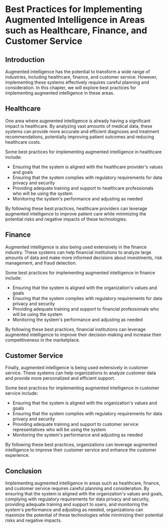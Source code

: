 Best Practices for Implementing Augmented Intelligence in Areas such as Healthcare, Finance, and Customer Service
=============================================================================================================================================================================

Introduction
------------

Augmented intelligence has the potential to transform a wide range of industries, including healthcare, finance, and customer service. However, implementing these systems effectively requires careful planning and consideration. In this chapter, we will explore best practices for implementing augmented intelligence in these areas.

Healthcare
----------

One area where augmented intelligence is already having a significant impact is healthcare. By analyzing vast amounts of medical data, these systems can provide more accurate and efficient diagnoses and treatment recommendations, potentially improving patient outcomes and reducing healthcare costs.

Some best practices for implementing augmented intelligence in healthcare include:

* Ensuring that the system is aligned with the healthcare provider's values and goals
* Ensuring that the system complies with regulatory requirements for data privacy and security
* Providing adequate training and support to healthcare professionals who will be using the system
* Monitoring the system's performance and adjusting as needed

By following these best practices, healthcare providers can leverage augmented intelligence to improve patient care while minimizing the potential risks and negative impacts of these technologies.

Finance
-------

Augmented intelligence is also being used extensively in the finance industry. These systems can help financial institutions to analyze large amounts of data and make more informed decisions about investments, risk management, and fraud detection.

Some best practices for implementing augmented intelligence in finance include:

* Ensuring that the system is aligned with the organization's values and goals
* Ensuring that the system complies with regulatory requirements for data privacy and security
* Providing adequate training and support to financial professionals who will be using the system
* Monitoring the system's performance and adjusting as needed

By following these best practices, financial institutions can leverage augmented intelligence to improve their decision-making and increase their competitiveness in the marketplace.

Customer Service
----------------

Finally, augmented intelligence is being used extensively in customer service. These systems can help organizations to analyze customer data and provide more personalized and efficient support.

Some best practices for implementing augmented intelligence in customer service include:

* Ensuring that the system is aligned with the organization's values and goals
* Ensuring that the system complies with regulatory requirements for data privacy and security
* Providing adequate training and support to customer service representatives who will be using the system
* Monitoring the system's performance and adjusting as needed

By following these best practices, organizations can leverage augmented intelligence to improve their customer service and enhance the customer experience.

Conclusion
----------

Implementing augmented intelligence in areas such as healthcare, finance, and customer service requires careful planning and consideration. By ensuring that the system is aligned with the organization's values and goals, complying with regulatory requirements for data privacy and security, providing adequate training and support to users, and monitoring the system's performance and adjusting as needed, organizations can maximize the potential of these technologies while minimizing their potential risks and negative impacts.
